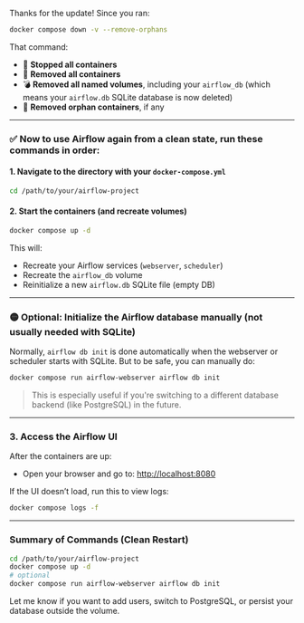 Thanks for the update! Since you ran:

```bash
docker compose down -v --remove-orphans
```

That command:

* 🛑 **Stopped all containers**
* 🧹 **Removed all containers**
* 💣 **Removed all named volumes**, including your `airflow_db` (which means your `airflow.db` SQLite database is now deleted)
* 👻 **Removed orphan containers**, if any

---

### ✅ Now to use Airflow again from a clean state, run these commands **in order**:

#### 1. **Navigate to the directory with your `docker-compose.yml`**

```bash
cd /path/to/your/airflow-project
```

#### 2. **Start the containers (and recreate volumes)**

```bash
docker compose up -d
```

This will:

* Recreate your Airflow services (`webserver`, `scheduler`)
* Recreate the `airflow_db` volume
* Reinitialize a new `airflow.db` SQLite file (empty DB)

---

### 🟡 Optional: Initialize the Airflow database manually (not usually needed with SQLite)

Normally, `airflow db init` is done automatically when the webserver or scheduler starts with SQLite. But to be safe, you can manually do:

```bash
docker compose run airflow-webserver airflow db init
```

> This is especially useful if you're switching to a different database backend (like PostgreSQL) in the future.

---

### 3. **Access the Airflow UI**

After the containers are up:

* Open your browser and go to: [http://localhost:8080](http://localhost:8080)

If the UI doesn’t load, run this to view logs:

```bash
docker compose logs -f
```

---

### Summary of Commands (Clean Restart)

```bash
cd /path/to/your/airflow-project
docker compose up -d
# optional
docker compose run airflow-webserver airflow db init
```

Let me know if you want to add users, switch to PostgreSQL, or persist your database outside the volume.
